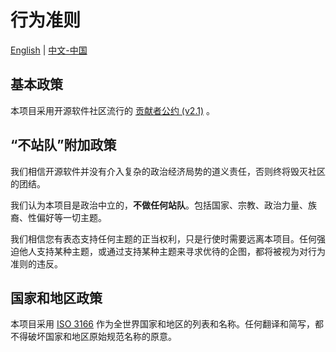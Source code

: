 # 行为准则

[English][canonical] | [中文-中国][zh-CN]

## 基本政策

本项目采用开源软件社区流行的 [贡献者公约 (v2.1)](policies/coc-contributor-covenant.zh_CN.md) 。

## “不站队”附加政策

我们相信开源软件并没有介入复杂的政治经济局势的道义责任，否则终将毁灭社区的团结。

我们认为本项目是政治中立的，__不做任何站队__。包括国家、宗教、政治力量、族裔、性偏好等一切主题。

我们相信您有表态支持任何主题的正当权利，只是行使时需要远离本项目。任何强迫他人支持某种主题，或通过支持某种主题来寻求优待的企图，都将被视为对行为准则的违反。

## 国家和地区政策

本项目采用 [ISO 3166][iso-3166] 作为全世界国家和地区的列表和名称。任何翻译和简写，都不得破坏国家和地区原始规范名称的原意。

[canonical]: ./CODE_OF_CONDUCT.md
[zh-CN]: ./CODE_OF_CONDUCT.zh_CN.md
[iso-3166]: https://www.iso.org/iso-3166-country-codes.html
